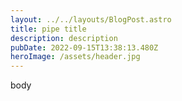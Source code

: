 ```yaml
---
layout: ../../layouts/BlogPost.astro
title: pipe title
description: description
pubDate: 2022-09-15T13:38:13.480Z
heroImage: /assets/header.jpg
---
```

body